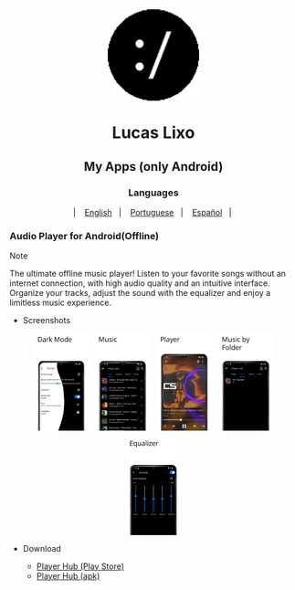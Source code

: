 <div align="center">

<img width="" src="fastlane/Icon.png"  width=160 height=160  align="center">

# Lucas Lixo

## My Apps (only Android)

### Languages

&nbsp;&nbsp;| &nbsp;&nbsp;
<a href="#">English</a>
&nbsp;&nbsp;| &nbsp;&nbsp;
<a href="#">Portuguese</a>
&nbsp;&nbsp;| &nbsp;&nbsp;
<a href="#">Español</a>
&nbsp;&nbsp;| &nbsp;&nbsp;

</div>

### Audio Player for Android(Offline)

>[!Note]
>
>The ultimate offline music player!
>Listen to your favorite songs without an internet connection,
>with high audio quality and an intuitive interface.
>Organize your tracks, adjust the sound with the equalizer and enjoy a limitless music experience.

- Screenshots

<div style="display: flex; flex-wrap: wrap; gap: 10px; justify-content: center;">
  <img src="./fastlane/player_hub/screenshots/Screenshots (1).png" alt="Screenshot 1" style="margin: 1px;" width="19%" />
  <img src="./fastlane/player_hub/screenshots/Screenshots (2).png" alt="Screenshot 2" style="margin: 1px;" width="19%" />
  <img src="./fastlane/player_hub/screenshots/Screenshots (3).png" alt="Screenshot 3" style="margin: 1px;" width="19%" />
  <img src="./fastlane/player_hub/screenshots/Screenshots (4).png" alt="Screenshot 4" style="margin: 1px;" width="19%" />
  <img src="./fastlane/player_hub/screenshots/Screenshots (5).png" alt="Screenshot 5" style="margin: 1px;" width="19%" />
</div>

- Download

  - [Player Hub (Play Store)](https://play.google.com/store/apps/details?id=hub.player.listen)
  - <a href="https://github.com/LucasLixo/LucasLixo/releases/tag/ph-1.7.51" download>Player Hub (apk)</a>
